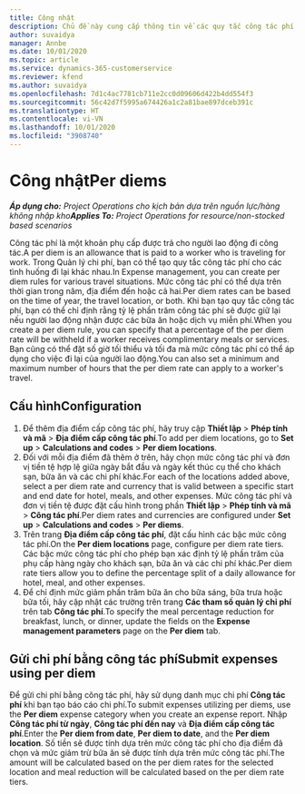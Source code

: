 ```yaml
---
title: Công nhật
description: Chủ đề này cung cấp thông tin về các quy tắc công tác phí được sử dụng trong Quản lý chi phí.
author: suvaidya
manager: Annbe
ms.date: 10/01/2020
ms.topic: article
ms.service: dynamics-365-customerservice
ms.reviewer: kfend
ms.author: suvaidya
ms.openlocfilehash: 7d1c4ac7781cb711e2cc0d09606d422b4dd554f3
ms.sourcegitcommit: 56c42d7f5995a674426a1c2a81bae897dceb391c
ms.translationtype: HT
ms.contentlocale: vi-VN
ms.lasthandoff: 10/01/2020
ms.locfileid: "3908740"
---
```

# <a name="per-diems"></a><span data-ttu-id="fa28d-103">Công nhật</span><span class="sxs-lookup"><span data-stu-id="fa28d-103">Per diems</span></span>

<span data-ttu-id="fa28d-104">_**Áp dụng cho:** Project Operations cho kịch bản dựa trên nguồn lực/hàng không nhập kho_</span><span class="sxs-lookup"><span data-stu-id="fa28d-104">_**Applies To:** Project Operations for resource/non-stocked based scenarios_</span></span>


<span data-ttu-id="fa28d-105">Công tác phí là một khoản phụ cấp được trả cho người lao động đi công tác.</span><span class="sxs-lookup"><span data-stu-id="fa28d-105">A per diem is an allowance that is paid to a worker who is traveling for work.</span></span> <span data-ttu-id="fa28d-106">Trong Quản lý chi phí, bạn có thể tạo quy tắc công tác phí cho các tình huống đi lại khác nhau.</span><span class="sxs-lookup"><span data-stu-id="fa28d-106">In Expense management, you can create per diem rules for  various travel situations.</span></span> <span data-ttu-id="fa28d-107">Mức công tác phí có thể dựa trên thời gian trong năm, địa điểm đến hoặc cả hai.</span><span class="sxs-lookup"><span data-stu-id="fa28d-107">Per diem rates can be based on the time of year, the travel location, or both.</span></span> <span data-ttu-id="fa28d-108">Khi bạn tạo quy tắc công tác phí, bạn có thể chỉ định rằng tỷ lệ phần trăm công tác phí sẽ được giữ lại nếu người lao động nhận được các bữa ăn hoặc dịch vụ miễn phí.</span><span class="sxs-lookup"><span data-stu-id="fa28d-108">When you create a per diem  rule, you can specify that a percentage of the per diem rate will be withheld if a worker receives complimentary meals or services.</span></span> <span data-ttu-id="fa28d-109">Bạn cũng có thể đặt số giờ tối thiểu và tối đa mà mức công tác phí có thể áp dụng cho việc đi lại của người lao động.</span><span class="sxs-lookup"><span data-stu-id="fa28d-109">You can also set a minimum and maximum number of hours that the per diem rate can apply to a worker's travel.</span></span>

## <a name="configuration"></a><span data-ttu-id="fa28d-110">Cấu hình</span><span class="sxs-lookup"><span data-stu-id="fa28d-110">Configuration</span></span> 

1. <span data-ttu-id="fa28d-111">Để thêm địa điểm cấp công tác phí, hãy truy cập **Thiết lập** > **Phép tính và mã** > **Địa điểm cấp công tác phí**.</span><span class="sxs-lookup"><span data-stu-id="fa28d-111">To add per diem locations, go to **Set up** > **Calculations and codes** > **Per diem locations**.</span></span>
2. <span data-ttu-id="fa28d-112">Đối với mỗi địa điểm đã thêm ở trên, hãy chọn mức công tác phí và đơn vị tiền tệ hợp lệ giữa ngày bắt đầu và ngày kết thúc cụ thể cho khách sạn, bữa ăn và các chi phí khác.</span><span class="sxs-lookup"><span data-stu-id="fa28d-112">For each of the locations added above, select a per diem rate and currency that is valid between a specific start and end date for hotel, meals, and other expenses.</span></span> <span data-ttu-id="fa28d-113">Mức công tác phí và đơn vị tiền tệ được đặt cấu hình trong phần **Thiết lập** > **Phép tính và mã** > **Công tác phí**.</span><span class="sxs-lookup"><span data-stu-id="fa28d-113">Per diem rates and currencies are configured under **Set up** > **Calculations and codes** > **Per diems**.</span></span>
3. <span data-ttu-id="fa28d-114">Trên trang **Địa điểm cấp công tác phí**, đặt cấu hình các bậc mức công tác phí.</span><span class="sxs-lookup"><span data-stu-id="fa28d-114">On the **Per diem locations** page, configure per diem rate tiers.</span></span> <span data-ttu-id="fa28d-115">Các bậc mức công tác phí cho phép bạn xác định tỷ lệ phần trăm của phụ cấp hàng ngày cho khách sạn, bữa ăn và các chi phí khác.</span><span class="sxs-lookup"><span data-stu-id="fa28d-115">Per diem rate tiers allow you to define the percentage split of a daily allowance for hotel, meal, and other expenses.</span></span> 
4. <span data-ttu-id="fa28d-116">Để chỉ định mức giảm phần trăm bữa ăn cho bữa sáng, bữa trưa hoặc bữa tối, hãy cập nhật các trường trên trang **Các tham số quản lý chi phí** trên tab **Công tác phí**.</span><span class="sxs-lookup"><span data-stu-id="fa28d-116">To specify the meal percentage reduction for breakfast, lunch, or dinner, update the fields on the **Expense management parameters** page on the **Per diem** tab.</span></span> 
    
## <a name="submit-expenses-using-per-diem"></a><span data-ttu-id="fa28d-117">Gửi chi phí bằng công tác phí</span><span class="sxs-lookup"><span data-stu-id="fa28d-117">Submit expenses using per diem</span></span>
<span data-ttu-id="fa28d-118">Để gửi chi phí bằng công tác phí, hãy sử dụng danh mục chi phí **Công tác phí** khi bạn tạo báo cáo chi phí.</span><span class="sxs-lookup"><span data-stu-id="fa28d-118">To submit expenses utilizing per diems, use the **Per diem** expense category when you create an expense report.</span></span> <span data-ttu-id="fa28d-119">Nhập **Công tác phí từ ngày**, **Công tác phí đến nay** và **Địa điểm cấp công tác phí**.</span><span class="sxs-lookup"><span data-stu-id="fa28d-119">Enter the **Per diem from date**, **Per diem to date**,  and the **Per diem location**.</span></span> <span data-ttu-id="fa28d-120">Số tiền sẽ được tính dựa trên mức công tác phí cho địa điểm đã chọn và mức giảm trừ bữa ăn sẽ được tính dựa trên mức công tác phí.</span><span class="sxs-lookup"><span data-stu-id="fa28d-120">The amount will be calculated based on the per diem rates for the selected location and meal reduction will be calculated based on the per diem rate tiers.</span></span>
